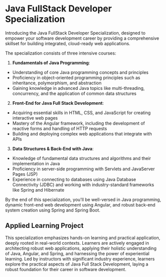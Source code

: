 # Java FullStack Developer Specialization

Introducing the Java FullStack Developer Specialization, designed to empower your software development career by providing a comprehensive skillset for building integrated, cloud-ready web applications.

The specialization consists of three intensive courses:

1. **Fundamentals of Java Programming**: 
* Understanding of core Java programming concepts and principles
* Proficiency in object-oriented programming principles such as inheritance, polymorphism, and abstraction
* Gaining knowledge in advanced Java topics like multi-threading, concurrency, and the application of common data structures

2. **Front-End for Java Full Stack Development**: 
* Acquiring essential skills in HTML, CSS, and JavaScript for creating interactive web pages
* Mastery of the Angular framework, including the development of reactive forms and handling of HTTP requests
* Building and deploying complex web applications that integrate with APIs

3. **Data Structures & Back-End with Java**: 
* Knowledge of fundamental data structures and algorithms and their implementation in Java
* Proficiency in server-side programming with Servlets and JavaServer Pages (JSP)
* Experience in connecting to databases using Java Database Connectivity (JDBC) and working with industry-standard frameworks like Spring and Hibernate

By the end of this specialization, you'll be well-versed in Java programming, dynamic front-end web development using Angular, and robust back-end system creation using Spring and Spring Boot.

## Applied Learning Project

This specialization emphasizes hands-on learning and practical application, deeply rooted in real-world contexts. Learners are actively engaged in architecting robust web applications, applying their holistic understanding of Java, Angular, and Spring, and harnessing the power of experiential learning. Led by instructors with significant industry experience, learners explore the practical aspects of Java Full Stack Development, laying a robust foundation for their career in software development.  